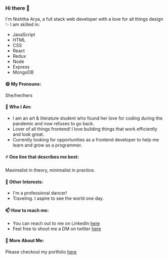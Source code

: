 ### Hi there 👋
I'm Nishtha Arya, a full stack web developer with a love for all things design ✨  I am skilled in:
* JavaScript
* HTML
* CSS
* React
* Redux
* Node
* Express
* MongoDB

#### 😄 My Pronouns:
She/her/hers

#### 🌱 Who I Am:
- I am an art & literature student who found her love for coding during the pandemic and now refuses to go back.
- Lover of all things frontend! I love building things that work efficiently and look great.
- Currently looking for opportunities as a frontend developer to help me learn and grow as a programmer.

#### ⚡ One line that describes me best:
Maximalist in theory, minimalist in practice.

#### 👯 Other Interests:
- I'm a professional dancer!
- Traveling. I aspire to see the world one day.

#### 📫 How to reach me:
- You can reach out to me on LinkedIn [here](https://www.linkedin.com/in/nishtha-arya-63b731173/)
- Feel free to shoot me a DM on twitter [here](https://twitter.com/aryacodes)

#### 🔭 More About Me:
Please checkout my portfolio [here](https://vercel.com)

<!--
**nishthaarya/nishthaarya** is a ✨ _special_ ✨ repository because its `README.md` (this file) appears on your GitHub profile.

Here are some ideas to get you started:

- 🔭 I’m currently working on ...
- 🌱 I’m currently learning ...
- 👯 I’m looking to collaborate on ...
- 🤔 I’m looking for help with ...
- 💬 Ask me about ...
- 📫 How to reach me: ...
- 😄 Pronouns: ...
- ⚡ Fun fact: ...
-->
